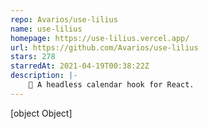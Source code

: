 ```yaml
---
repo: Avarios/use-lilius
name: use-lilius
homepage: https://use-lilius.vercel.app/
url: https://github.com/Avarios/use-lilius
stars: 278
starredAt: 2021-04-19T00:38:22Z
description: |-
    📅 A headless calendar hook for React.
---
```


[object Object]
